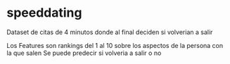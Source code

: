 # speeddating

Dataset de citas de 4 minutos donde al final deciden si volverian a salir

Los Features son rankings del 1 al 10 sobre los aspectos de la persona con la que salen
Se puede predecir si volveria a salir o no
